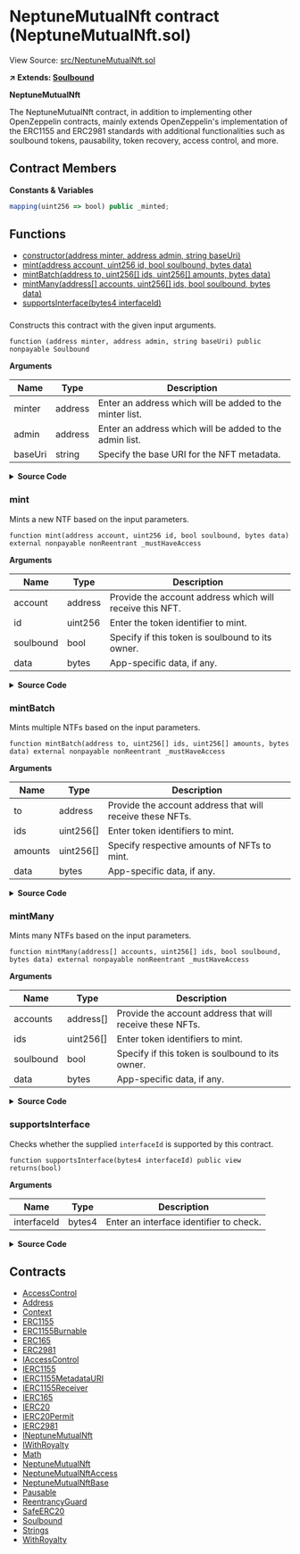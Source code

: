 # NeptuneMutualNft contract (NeptuneMutualNft.sol)

View Source: [src/NeptuneMutualNft.sol](../src/NeptuneMutualNft.sol)

**↗ Extends: [Soulbound](Soulbound.md)**

**NeptuneMutualNft**

The NeptuneMutualNft contract, in addition to implementing other OpenZeppelin contracts,
 mainly extends OpenZeppelin's implementation of the ERC1155 and ERC2981 standards
 with additional functionalities such as soulbound tokens, pausability, token recovery,
 access control, and more.

## Contract Members
**Constants & Variables**

```js
mapping(uint256 => bool) public _minted;

```

## Functions

- [constructor(address minter, address admin, string baseUri)](#)
- [mint(address account, uint256 id, bool soulbound, bytes data)](#mint)
- [mintBatch(address to, uint256[] ids, uint256[] amounts, bytes data)](#mintbatch)
- [mintMany(address[] accounts, uint256[] ids, bool soulbound, bytes data)](#mintmany)
- [supportsInterface(bytes4 interfaceId)](#supportsinterface)

### 

Constructs this contract with the given input arguments.

```solidity
function (address minter, address admin, string baseUri) public nonpayable Soulbound 
```

**Arguments**

| Name        | Type           | Description  |
| ------------- |------------- | -----|
| minter | address | Enter an address which will be added to the minter list. | 
| admin | address | Enter an address which will be added to the admin list. | 
| baseUri | string | Specify the base URI for the NFT metadata. | 

<details>
	<summary><strong>Source Code</strong></summary>

```javascript
constructor(address minter, address admin, string memory baseUri) Soulbound(minter, admin, baseUri) { }
```
</details>

### mint

Mints a new NTF based on the input parameters.

```solidity
function mint(address account, uint256 id, bool soulbound, bytes data) external nonpayable nonReentrant _mustHaveAccess 
```

**Arguments**

| Name        | Type           | Description  |
| ------------- |------------- | -----|
| account | address | Provide the account address which will receive this NFT. | 
| id | uint256 | Enter the token identifier to mint. | 
| soulbound | bool | Specify if this token is soulbound to its owner. | 
| data | bytes | App-specific data, if any. | 

<details>
	<summary><strong>Source Code</strong></summary>

```javascript
function mint(address account, uint256 id, bool soulbound, bytes calldata data) external nonReentrant _mustHaveAccess(NS_ROLES_MINTER) {
    require(_minted[id] == false, "Duplicate id");

    _soulbound[id] = soulbound;
    _minted[id] = true;

    if (soulbound) {
      emit SoulBound(id);
    }

    super._mint(account, id, 1, data);
  }
```
</details>

### mintBatch

Mints multiple NTFs based on the input parameters.

```solidity
function mintBatch(address to, uint256[] ids, uint256[] amounts, bytes data) external nonpayable nonReentrant _mustHaveAccess 
```

**Arguments**

| Name        | Type           | Description  |
| ------------- |------------- | -----|
| to | address | Provide the account address that will receive these NFTs. | 
| ids | uint256[] | Enter token identifiers to mint. | 
| amounts | uint256[] | Specify respective amounts of NFTs to mint. | 
| data | bytes | App-specific data, if any. | 

<details>
	<summary><strong>Source Code</strong></summary>

```javascript
function mintBatch(address to, uint256[] calldata ids, uint256[] calldata amounts, bytes calldata data) external nonReentrant _mustHaveAccess(NS_ROLES_MINTER) {
    for (uint256 i = 0; i < ids.length; i++) {
      require(amounts[i] == 1, "Invalid amount");

      require(_minted[ids[i]] == false, "Duplicate id");
      _minted[ids[i]] = true;
    }

    super._mintBatch(to, ids, amounts, data);
  }
```
</details>

### mintMany

Mints many NTFs based on the input parameters.

```solidity
function mintMany(address[] accounts, uint256[] ids, bool soulbound, bytes data) external nonpayable nonReentrant _mustHaveAccess 
```

**Arguments**

| Name        | Type           | Description  |
| ------------- |------------- | -----|
| accounts | address[] | Provide the account address that will receive these NFTs. | 
| ids | uint256[] | Enter token identifiers to mint. | 
| soulbound | bool | Specify if this token is soulbound to its owner. | 
| data | bytes | App-specific data, if any. | 

<details>
	<summary><strong>Source Code</strong></summary>

```javascript
function mintMany(address[] calldata accounts, uint256[] calldata ids, bool soulbound, bytes calldata data) external nonReentrant _mustHaveAccess(NS_ROLES_MINTER) {
    for (uint256 i = 0; i < ids.length; i++) {
      _soulbound[ids[i]] = soulbound;

      if (soulbound) {
        emit SoulBound(ids[i]);
      }

      require(_minted[ids[i]] == false, "Duplicate id");

      _minted[ids[i]] = true;
      super._mint(accounts[i], ids[i], 1, data);
    }
  }
```
</details>

### supportsInterface

Checks whether the supplied `interfaceId` is supported by this contract.

```solidity
function supportsInterface(bytes4 interfaceId) public view
returns(bool)
```

**Arguments**

| Name        | Type           | Description  |
| ------------- |------------- | -----|
| interfaceId | bytes4 | Enter an interface identifier to check. | 

<details>
	<summary><strong>Source Code</strong></summary>

```javascript
function supportsInterface(bytes4 interfaceId) public view virtual override returns (bool) {
    return super.supportsInterface(interfaceId);
  }
```
</details>

## Contracts

* [AccessControl](AccessControl.md)
* [Address](Address.md)
* [Context](Context.md)
* [ERC1155](ERC1155.md)
* [ERC1155Burnable](ERC1155Burnable.md)
* [ERC165](ERC165.md)
* [ERC2981](ERC2981.md)
* [IAccessControl](IAccessControl.md)
* [IERC1155](IERC1155.md)
* [IERC1155MetadataURI](IERC1155MetadataURI.md)
* [IERC1155Receiver](IERC1155Receiver.md)
* [IERC165](IERC165.md)
* [IERC20](IERC20.md)
* [IERC20Permit](IERC20Permit.md)
* [IERC2981](IERC2981.md)
* [INeptuneMutualNft](INeptuneMutualNft.md)
* [IWithRoyalty](IWithRoyalty.md)
* [Math](Math.md)
* [NeptuneMutualNft](NeptuneMutualNft.md)
* [NeptuneMutualNftAccess](NeptuneMutualNftAccess.md)
* [NeptuneMutualNftBase](NeptuneMutualNftBase.md)
* [Pausable](Pausable.md)
* [ReentrancyGuard](ReentrancyGuard.md)
* [SafeERC20](SafeERC20.md)
* [Soulbound](Soulbound.md)
* [Strings](Strings.md)
* [WithRoyalty](WithRoyalty.md)
